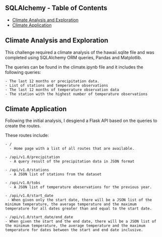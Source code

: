 ## SQLAlchemy - Table of Contents
* [Climate Analysis and Exploration](#climate-analysis-and-exploration)
* [Climate Application](#climate-application)


## Climate Analysis and Exploration
This challenge required a climate analysis of the hawaii.sqlite file and was completed using SQLAlchemy ORM queries, Pandas and Matplotlib. 

The queries can be found in the climate.ipynb file and it includes the following queries:

    - The last 12 months or precipitation data.
    - List of stations and temperature observations
    - The last 12 months of temperature observation data
    - The station with the highest number of temperature observations

## Climate Application
Following the initial analysis, I desgiend a Flask API based on the queries to create the routes.

These routes include:

    - / 
      - Home page with a list of all routes that are available.

    - /api/v1.0/precipitation
      - A query result of the precipitation data in JSON format

    - /api/v1.0/stations
      - A JSON list of stations from the dataset

    - /api/v1.0/tobs
      - A JSON list of temperature obeservations for the previous year.

    - /api/v1.0/start_date
     - When given only the start date, there will be a JSON list of the minimum temperature, the average temperature and the maximum temperature for all dates greater than and equal to the start date.

    - /api/v1.0/start_date/end_date
    - When given the start and the end date, there will be a JSON list of the minimum temperature, the average temperature and the maximum temperature for dates between the start and end date inclusive.


    